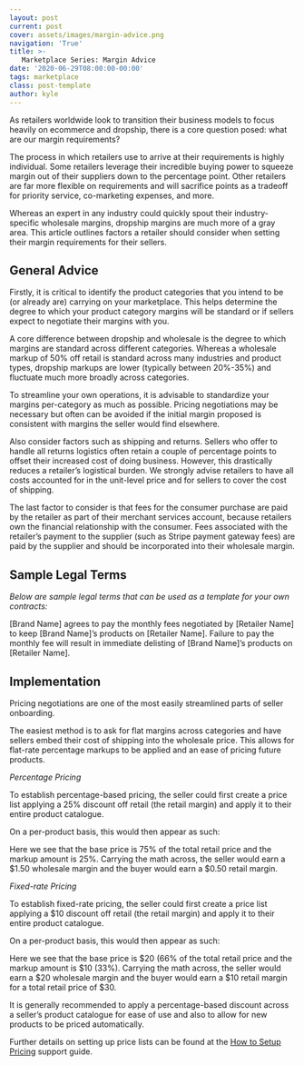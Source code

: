 ```yaml
---
layout: post
current: post
cover: assets/images/margin-advice.png
navigation: 'True'
title: >-
   Marketplace Series: Margin Advice
date: '2020-06-29T08:00:00-00:00'
tags: marketplace
class: post-template
author: kyle
---
```

As retailers worldwide look to transition their business models to focus heavily on ecommerce and dropship, there is a core question posed: what are our margin requirements?

The process in which retailers use to arrive at their requirements is highly individual. Some retailers leverage their incredible buying power to squeeze margin out of their suppliers down to the percentage point. Other retailers are far more flexible on requirements and will sacrifice points as a tradeoff for priority service, co-marketing expenses, and more. 

Whereas an expert in any industry could quickly spout their industry-specific wholesale margins, dropship margins are much more of a gray area. This article outlines factors a retailer should consider when setting their margin requirements for their sellers.


## General Advice

Firstly, it is critical to identify the product categories that you intend to be (or already are) carrying on your marketplace. This helps determine the degree to which your product category margins will be standard or if sellers expect to negotiate their margins with you.

A core difference between dropship and wholesale is the degree to which margins are standard across different categories. Whereas a wholesale markup of 50% off retail is standard across many industries and product types, dropship markups are lower (typically between 20%-35%) and fluctuate much more broadly across categories. 

To streamline your own operations, it is advisable to standardize your margins per-category as much as possible. Pricing negotiations may be necessary but often can be avoided if the initial margin proposed is consistent with margins the seller would find elsewhere.

Also consider factors such as shipping and returns. Sellers who offer to handle all returns logistics often retain a couple of percentage points to offset their increased cost of doing business. However, this drastically reduces a retailer’s logistical burden. We strongly advise retailers to have all costs accounted for in the unit-level price and for sellers to cover the cost of shipping.

The last factor to consider is that fees for the consumer purchase are paid by the retailer as part of their merchant services account, because retailers own the financial relationship with the consumer. Fees associated with the retailer’s payment to the supplier (such as Stripe payment gateway fees) are paid by the supplier and should be incorporated into their wholesale margin. 


## Sample Legal Terms

_Below are sample legal terms that can be used as a template for your own contracts:_

[Brand Name] agrees to pay the monthly fees negotiated by [Retailer Name] to keep [Brand Name]’s products on [Retailer Name]. Failure to pay the monthly fee will result in immediate delisting of [Brand Name]’s products on [Retailer Name].


## Implementation

Pricing negotiations are one of the most easily streamlined parts of seller onboarding. 

The easiest method is to ask for flat margins across categories and have sellers embed their cost of shipping into the wholesale price. This allows for flat-rate percentage markups to be applied and an ease of pricing future products.

_Percentage Pricing_

To establish percentage-based pricing, the seller could first create a price list applying a 25% discount off retail (the retail margin) and apply it to their entire product catalogue. 

On a per-product basis, this would then appear as such: 

Here we see that the base price is 75% of the total retail price and the markup amount is 25%. Carrying the math across, the seller would earn a $1.50 wholesale margin and the buyer would earn a $0.50 retail margin. 

_Fixed-rate Pricing_

To establish fixed-rate pricing, the seller could first create a price list applying a $10 discount off retail (the retail margin) and apply it to their entire product catalogue. 

On a per-product basis, this would then appear as such: 

Here we see that the base price is $20 (66% of the total retail price and the markup amount is $10 (33%). Carrying the math across, the seller would earn a $20 wholesale margin and the buyer would earn a $10 retail margin for a total retail price of $30. 

It is generally recommended to apply a percentage-based discount across a seller’s product catalogue for ease of use and also to allow for new products to be priced automatically. 

Further details on setting up price lists can be found at the [How to Setup Pricing](https://support.convictional.com/seller-onboarding/setup-prices) support guide. 
